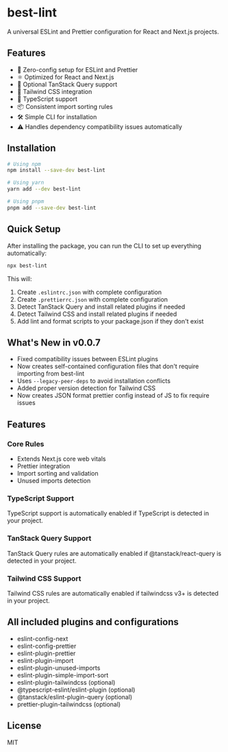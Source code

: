 # best-lint

A universal ESLint and Prettier configuration for React and Next.js projects.

## Features

- 🚀 Zero-config setup for ESLint and Prettier
- ⚛️ Optimized for React and Next.js
- 🔄 Optional TanStack Query support
- 🎨 Tailwind CSS integration
- 🧩 TypeScript support
- 📦 Consistent import sorting rules
- 🛠️ Simple CLI for installation
- ⚠️ Handles dependency compatibility issues automatically

## Installation

```bash
# Using npm
npm install --save-dev best-lint

# Using yarn
yarn add --dev best-lint

# Using pnpm
pnpm add --save-dev best-lint
```

## Quick Setup

After installing the package, you can run the CLI to set up everything automatically:

```bash
npx best-lint
```

This will:
1. Create `.eslintrc.json` with complete configuration
2. Create `.prettierrc.json` with complete configuration
3. Detect TanStack Query and install related plugins if needed
4. Detect Tailwind CSS and install related plugins if needed
5. Add lint and format scripts to your package.json if they don't exist

## What's New in v0.0.7

- Fixed compatibility issues between ESLint plugins
- Now creates self-contained configuration files that don't require importing from best-lint
- Uses `--legacy-peer-deps` to avoid installation conflicts
- Added proper version detection for Tailwind CSS
- Now creates JSON format prettier config instead of JS to fix require issues

## Features

### Core Rules

- Extends Next.js core web vitals
- Prettier integration
- Import sorting and validation
- Unused imports detection

### TypeScript Support

TypeScript support is automatically enabled if TypeScript is detected in your project.

### TanStack Query Support

TanStack Query rules are automatically enabled if @tanstack/react-query is detected in your project.

### Tailwind CSS Support

Tailwind CSS rules are automatically enabled if tailwindcss v3+ is detected in your project.

## All included plugins and configurations

- eslint-config-next
- eslint-config-prettier
- eslint-plugin-prettier
- eslint-plugin-import
- eslint-plugin-unused-imports
- eslint-plugin-simple-import-sort
- eslint-plugin-tailwindcss (optional)
- @typescript-eslint/eslint-plugin (optional)
- @tanstack/eslint-plugin-query (optional)
- prettier-plugin-tailwindcss (optional)

## License

MIT 